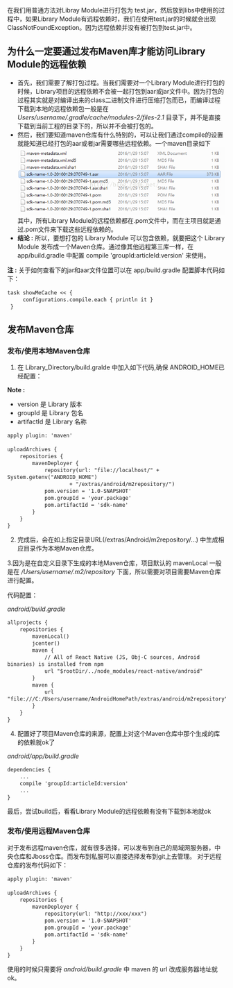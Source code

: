 在我们用普通方法对Libray Module进行打包为 test.jar，然后放到libs中使用的过程中，如果Library Module有远程依赖时，我们在使用test.jar的时候就会出现 ClassNotFoundException。因为远程依赖并没有被打包到test.jar中。

## 为什么一定要通过发布Maven库才能访问Library Module的远程依赖
* 首先，我们需要了解打包过程。当我们需要对一个Library Module进行打包的时候，Library项目的远程依赖不会被一起打包到aar或jar文件中。因为打包的过程其实就是对编译出来的class二进制文件进行压缩打包而已，而编译过程下载到本地的远程依赖包一般是在 *Users/username/.gradle/cache/modules-2/files-2.1* 目录下，并不是直接下载到当前工程的目录下的，所以并不会被打包的。
* 然后，我们要知道maven仓库有什么特别的，可以让我们通过compile的设置就能知道已经打包的aar或者jar需要哪些远程依赖。一个maven目录如下
![](../res/aar.png)
其中，所有Library Module的远程依赖都在.pom文件中，而在主项目就是通过.pom文件来下载这些远程依赖的。
* **结论 :** 所以，要想打包的 Library Module 可以包含依赖，就要把这个 Library Module 发布成一个Maven仓库。通过像其他远程第三库一样，在 app/build.gradle 中配置 compile 'groupId:articleId:version' 来使用。

**注 :** 关于如何查看下的jar和aar文件位置可以在 app/build.gradle 配置脚本代码如下：

```shell
task showMeCache << {
     configurations.compile.each { println it }
 }
```

## 发布Maven仓库

### 发布/使用本地Maven仓库

1. 在 Library_Directory/build.gralde 中加入如下代码,确保 ANDROID_HOME已经配置：

**Note :**
* version   是 Library 版本
* groupId  是 Library 包名
* artifactId 是 Library 名称

```shell
apply plugin: 'maven'

uploadArchives {
    repositories {
        mavenDeployer {
            repository(url: "file://localhost/" + System.getenv("ANDROID_HOME")
                    + "/extras/android/m2repository/")
            pom.version = '1.0-SNAPSHOT'
            pom.groupId = 'your.package'
            pom.artifactId = 'sdk-name'
        }
    }
}
```
2.  完成后，会在如上指定目录URL(/extras/Android/m2repository/...) 中生成相应目录作为本地Maven仓库。

3.因为是在自定义目录下生成的本地Maven仓库，项目默认的 mavenLocal 一般是在 */Users/username/.m2/repository* 下面，所以需要对项目需要Maven仓库进行配置。

代码配置：

*android/build.gradle*
```shell
allprojects {
    repositories {
        mavenLocal()
        jcenter()
        maven {
            // All of React Native (JS, Obj-C sources, Android binaries) is installed from npm
            url "$rootDir/../node_modules/react-native/android"
        }
        maven {
            url "file:///C:/Users/username/AndroidHomePath/extras/android/m2repository"
        }
    }
}
```

4. 配置好了项目Maven仓库的来源，配置上对这个Maven仓库中那个生成的库的依赖就ok了

*android/app/build.gradle*
```shell
dependencies {
    ...
    compile 'groupId:articleId:version'
    ...
}
```
最后，尝试build后，看看Library Module的远程依赖有没有下载到本地就ok

### 发布/使用远程Maven仓库
对于发布远程maven仓库，就有很多选择，可以发布到自己的局域网服务器，中央仓库和Jboss仓库。而发布到私服可以直接选择发布到git上去管理。
对于远程仓库的发布代码如下：
```shell
apply plugin: 'maven'

uploadArchives {
    repositories {
        mavenDeployer {
            repository(url: "http://xxx/xxx")
            pom.version = '1.0-SNAPSHOT'
            pom.groupId = 'your.package'
            pom.artifactId = 'sdk-name'
        }
    }
}
```

使用的时候只需要将 *android/build.gradle* 中 maven 的 url 改成服务器地址就ok。
